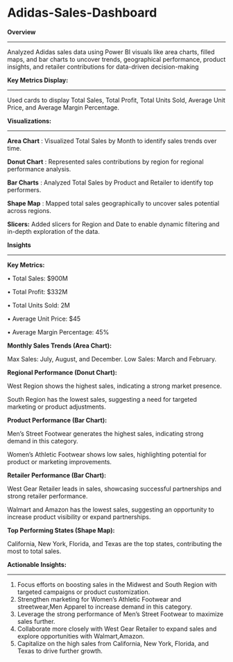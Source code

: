 # Adidas-Sales-Dashboard


**Overview**
_____________________________________________________________________________________________________________________________________________________________________________________________________________________

Analyzed Adidas sales data using Power BI visuals like area charts, filled maps, and bar charts to uncover trends, geographical performance, product insights, and retailer contributions for data-driven decision-making

**Key Metrics Display:**
_____________________________________________________________________________________________________________________________________________________________________________________________________________________

Used cards to display Total Sales, Total Profit, Total Units Sold, Average Unit Price, and Average Margin Percentage.

**Visualizations:**
_____________________________________________________________________________________________________________________________________________________________________________________________________________________

**Area Chart**  : Visualized Total Sales by Month to identify sales trends over time.

**Donut Chart** : Represented sales contributions by region for regional performance analysis.

**Bar Charts**  : Analyzed Total Sales by Product and Retailer to identify top performers.

**Shape Map**  : Mapped total sales geographically to uncover sales potential across regions.

**Slicers:**
Added slicers for Region and Date to enable dynamic filtering and in-depth exploration of the data.

**Insights**
_____________________________________________________________________________________________________________________________________________________________________________________________________________________

**Key Metrics:**


• Total Sales: $900M

• Total Profit: $332M

• Total Units Sold: 2M

• Average Unit Price: $45

• Average Margin Percentage: 45%

**Monthly Sales Trends (Area Chart):**

Max Sales: July, August, and December.
Low Sales: March and February.

**Regional Performance (Donut Chart):**

West Region shows the highest sales, indicating a strong market presence.

South Region has the lowest sales, suggesting a need for targeted marketing or product adjustments.

**Product Performance (Bar Chart):**

Men’s Street Footwear generates the highest sales, indicating strong demand in this category.

Women’s Athletic Footwear shows low sales, highlighting potential for product or marketing improvements.

**Retailer Performance (Bar Chart):**

West Gear Retailer leads in sales, showcasing successful partnerships and strong retailer performance.

Walmart and Amazon has the lowest sales, suggesting an opportunity to increase product visibility or expand partnerships.

**Top Performing States (Shape Map):**

California, New York, Florida, and Texas are the top states, contributing the most to total sales.


**Actionable Insights:**
_____________________________________________________________________________________________________________________________________________________________________________________________________________________

1) Focus efforts on boosting sales in the Midwest and South Region with targeted campaigns or product customization.
2) Strengthen marketing for Women’s Athletic Footwear and streetwear,Men Apparel to increase demand in this category.
3) Leverage the strong performance of Men’s Street Footwear to maximize sales further.
4) Collaborate more closely with West Gear Retailer to expand sales and explore opportunities with Walmart,Amazon.
5) Capitalize on the high sales from California, New York, Florida, and Texas to drive further growth.
